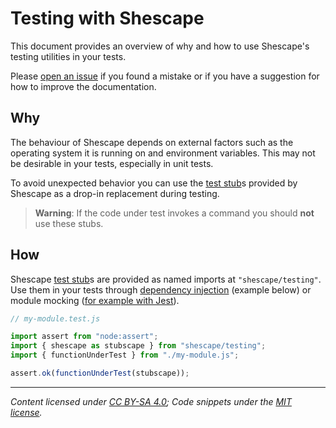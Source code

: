 # Testing with Shescape

This document provides an overview of why and how to use Shescape's testing
utilities in your tests.

Please [open an issue] if you found a mistake or if you have a suggestion for
how to improve the documentation.

## Why

The behaviour of Shescape depends on external factors such as the operating
system it is running on and environment variables. This may not be desirable in
your tests, especially in unit tests.

To avoid unexpected behavior you can use the [test stub]s provided by Shescape
as a drop-in replacement during testing.

> **Warning**: If the code under test invokes a command you should **not** use
> these stubs.

## How

Shescape [test stub]s are provided as named imports at `"shescape/testing"`. Use
them in your tests through [dependency injection] (example below) or module
mocking ([for example with Jest][jest-module-mock]).

```javascript
// my-module.test.js

import assert from "node:assert";
import { shescape as stubscape } from "shescape/testing";
import { functionUnderTest } from "./my-module.js";

assert.ok(functionUnderTest(stubscape));
```

---

_Content licensed under [CC BY-SA 4.0]; Code snippets under the [MIT license]._

[cc by-sa 4.0]: https://creativecommons.org/licenses/by-sa/4.0/
[dependency injection]: https://en.wikipedia.org/wiki/Dependency_injection
[jest-module-mock]: https://jestjs.io/docs/manual-mocks#mocking-node-modules
[mit license]: https://opensource.org/license/mit/
[open an issue]: https://github.com/ericcornelissen/shescape/issues/new?labels=documentation&template=documentation.md
[test stub]: https://en.wikipedia.org/wiki/Test_stub
